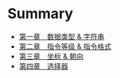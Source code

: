# Summary

* [第一章&emsp;数据类型 & 字符串](1.md)
* [第二章&emsp;指令等级 & 指令格式](2.md)
* [第三章&emsp;坐标 & 朝向](3.md)
* [第四章&emsp;选择器](4.md)